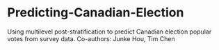 # Predicting-Canadian-Election
Using multilevel post-stratification to predict Canadian election popular votes from survey data.
Co-authors: Junke Hou, Tim Chen
